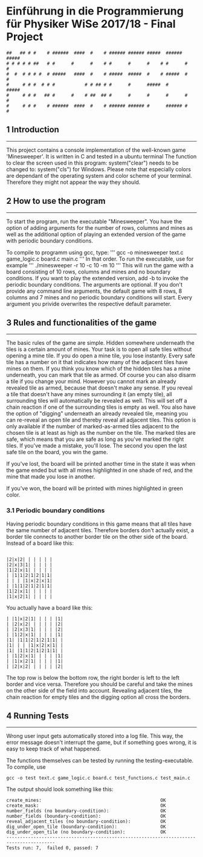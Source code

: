 # Einführung in die Programmierung für Physiker WiSe 2017/18 - Final Project

```
##   ## # #    # ######  ####  #    # ###### ###### #####  ###### ##### 
# # # # # ##   # #      #      #    # #      #      #    # #      #    #
#  #  # # # #  # #####   ####  #    # #####  #####  #    # #####  #    #
#     # # #  # # #           # # ## # #      #      #####  #      ##### 
#     # # #   ## #      #    # ##  ## #      #      #      #      #   # 
#     # # #    # ######  ####  #    # ###### ###### #      ###### #    # 
```

## 1 Introduction
---
This project contains a console implementation of the well-known game 'Minesweeper'.
It is written in C and tested in a ubuntu terminal
The function to clear the screen used in this program: system("clear") needs to be changed to: system("cls") for Windows.
Please note that especially colors are dependant of the operating system and color scheme of your terminal. Therefore they might not appear the way they should.

## 2 How to use the program
---
To start the program, run the executable "Minesweeper". You have the option of adding arguments for the number of rows, columns and mines as well as the additional option of playing an extended version of the game with periodic boundary conditions.

To compile to programm using gcc, type:
'''
gcc -o minesweeper text.c game_logic.c board.c main.c
'''
In that order.
To run the executable, use for example
'''
./minesweeper -r 10 -c 10 -m 10
'''
This will run the game with a board consisting of 10 rows, columns and mines and no boundary conditions. If you want to play the extended version, add -b to invoke the periodic boundary conditions.
The arguments are optional. If you don't provide any command line arguments, the default game with 8 rows, 8 columns and 7 mines and no periodic boundary conditions will start. Every argument you privide overwrites the respective default parameter.

## 3 Rules and functionalities of the game
---
The basic rules of the game are simple. Hidden somewhere underneath the tiles is a certain amount of mines. Your task is to open all safe tiles without opening a mine tile. If you do open a mine tile, you lose instantly.
Every safe tile has a number on it that indicates how many of the adjacent tiles have mines on them. 
If you think you know which of the hidden tiles has a mine underneath, you can mark that tile as armed. Of course you can also disarm a tile if you change your mind. However you cannot mark an already revealed tile as armed, because that doesn't make any sense.
If you reveal a tile that doesn't have any mines surrounding it (an empty tile), all surrounding tiles will automatically be revealed as well. This will set off a chain reaction if one of the surrounding tiles is empty as well.
You also have the option of "digging" underneath an already revealed tile, meaning you can re-reveal an open tile and thereby reveal all adjacent tiles. This option is only available if the number of marked-as-armed tiles adjacent to the chosen tile is at least as high as the number on the tile. The marked tiles are safe, which means that you are safe as long as you've marked the right tiles. If you've made a mistake, you'll lose.
The second you open the last safe tile on the board, you win the game.

If you've lost, the board will be printed another time in the state it was when the game ended but with all mines highlighted in one shade of red, and the mine that made you lose in another.

If you've won, the board will be printed with mines highlighted in green color.

### 3.1 Periodic boundary conditions

Having periodic boundary conditions in this game means that all tiles have the same number of adjacent tiles. Therefore borders don't actually exist, a border tile connects to another border tile on the other side of the board.
Instead of a board like this:

```

|2|x|2| | | | | |
|2|x|3|1| | | | |
|1|2|x|1| | | | |
| |1|1|2|1|2|1|1|
| | | |1|x|2|x|1|
| |1|1|2|1|2|1|1|
|1|2|x|1| | | | |
|1|x|2|1| | | | |

```

You actually have a board like this:
```
| |1|x|2|1| | | | |1|
| |2|x|2| | | | | |2|
| |2|x|3|1| | | | |2|  
| |1|2|x|1| | | | |1|    
|1| |1|1|2|1|2|1|1| | 
|1| | | |1|x|2|x|1| | 
|1| |1|1|2|1|2|1|1| | 
| |1|2|x|1| | | | |1|   
| |1|x|2|1| | | | |1|  
| |2|x|2| | | | | |2|

```
The top row is below the bottom row, the right border is left to the left border and vice versa. Therefore you should be careful and take the mines on the other side of the field into account.
Revealing adjacent tiles, the chain reaction for empty tiles and the digging option all cross the borders. 

## 4 Running Tests
---
Wrong user input gets automatically stored into a log file. This way, the error message doesn't interrupt the game, but if something goes wrong, it is easy to keep track of what happened.

The functions themselves can be tested by running the testing-executable.
To compile, use 
```
gcc -o test text.c game_logic.c board.c test_functions.c test_main.c
```
The output should look something like this:
```
create_mines:                                            OK
create_mask:                                             OK
number_fields (no boundary-condition):                   OK
number_fields (boundary-condition):                      OK
reveal_adjacent_tiles (no boundary-condition):           OK
dig_under_open_tile (boundary-condition):                OK
dig_under_open_tile (no boundary-condition):             OK
----------------------------------------------------------------------------------------
Tests run: 7,  failed 0, passed: 7
```
                    